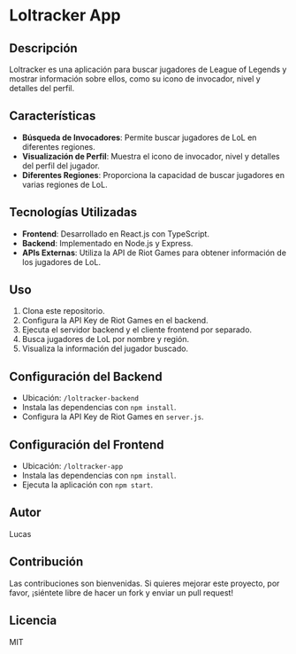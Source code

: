 # Loltracker App

## Descripción
Loltracker es una aplicación para buscar jugadores de League of Legends y mostrar información sobre ellos, como su icono de invocador, nivel y detalles del perfil.

## Características
- **Búsqueda de Invocadores**: Permite buscar jugadores de LoL en diferentes regiones.
- **Visualización de Perfil**: Muestra el icono de invocador, nivel y detalles del perfil del jugador.
- **Diferentes Regiones**: Proporciona la capacidad de buscar jugadores en varias regiones de LoL.

## Tecnologías Utilizadas
- **Frontend**: Desarrollado en React.js con TypeScript.
- **Backend**: Implementado en Node.js y Express.
- **APIs Externas**: Utiliza la API de Riot Games para obtener información de los jugadores de LoL.

## Uso
1. Clona este repositorio.
2. Configura la API Key de Riot Games en el backend.
3. Ejecuta el servidor backend y el cliente frontend por separado.
4. Busca jugadores de LoL por nombre y región.
5. Visualiza la información del jugador buscado.

## Configuración del Backend
- Ubicación: `/loltracker-backend`
- Instala las dependencias con `npm install`.
- Configura la API Key de Riot Games en `server.js`.

## Configuración del Frontend
- Ubicación: `/loltracker-app`
- Instala las dependencias con `npm install`.
- Ejecuta la aplicación con `npm start`.

## Autor
Lucas

## Contribución
Las contribuciones son bienvenidas. Si quieres mejorar este proyecto, por favor, ¡siéntete libre de hacer un fork y enviar un pull request!

## Licencia
MIT